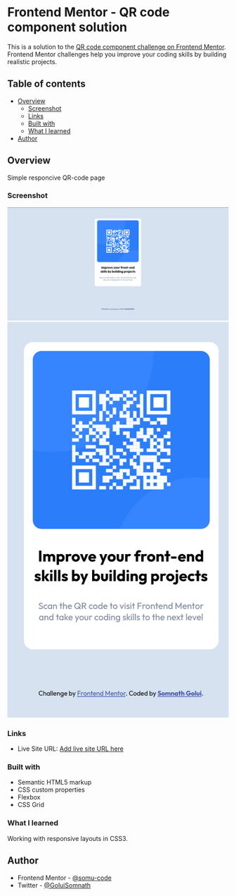 # Frontend Mentor - QR code component solution

This is a solution to the [QR code component challenge on Frontend Mentor](https://www.frontendmentor.io/challenges/qr-code-component-iux_sIO_H). Frontend Mentor challenges help you improve your coding skills by building realistic projects.

## Table of contents

- [Overview](#overview)
  - [Screenshot](#screenshot)
  - [Links](#links)
  - [Built with](#built-with)
  - [What I learned](#what-i-learned)
- [Author](#author)

## Overview

Simple responcive QR-code page

### Screenshot

![](./screenshots/desktop-view.png)
![](./screenshots/mobile-view.png)

### Links

- Live Site URL: [Add live site URL here](https://your-live-site-url.com)

### Built with

- Semantic HTML5 markup
- CSS custom properties
- Flexbox
- CSS Grid

### What I learned

Working with responsive layouts in CSS3.

## Author

- Frontend Mentor - [@somu-code](https://www.frontendmentor.io/profile/somu-code)
- Twitter - [@GoluiSomnath](https://www.twitter.com/GoluiSomnath)
